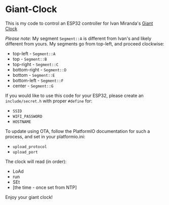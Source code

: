 # Giant-Clock

This is my code to control an ESP32 controller for Ivan Miranda's [Giant Clock](https://www.youtube.com/watch?v=4z82I-032zs)

*Please note*: My segment `Segment::A` is different from Ivan's and likely different from yours.  My segments go from top-left, and proceed clockwise:
- top-left - `Segment::A`
- top - `Segment::B`
- top-right - `Segment::C`
- bottom-right - `Segment::D`
- bottom - `Segment::E`
- bottom-left - `Segment::F`
- center - `Segment::G`

If you would like to use this code for your ESP32, please create an `include/secret.h` with proper `#define` for:
- `SSID`
- `WIFI_PASSWORD`
- `HOSTNAME`

To update using OTA, follow the PlatformIO documentation for such a process, and set in your platformio.ini:
- `upload_protocol`
- `upload_port`

The clock will read (in order):
- LoAd
- run
- SEt
- [the time - once set from NTP]

Enjoy your giant clock!
